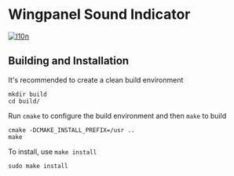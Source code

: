 # Wingpanel Sound Indicator
[![l10n](https://l10n.elementary.io/widgets/desktop/wingpanel-indicator-sound/svg-badge.svg)](https://l10n.elementary.io/projects/desktop/wingpanel-indicator-sound)

## Building and Installation

It's recommended to create a clean build environment

    mkdir build
    cd build/
    
Run `cmake` to configure the build environment and then `make` to build

    cmake -DCMAKE_INSTALL_PREFIX=/usr ..
    make
    
To install, use `make install`

    sudo make install
